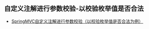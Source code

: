 ## 自定义注解进行参数校验-以校验枚举值是否合法
- [SpringMVC自定义注解进行参数校验（以校验枚举值是否合法为例）](https://blog.csdn.net/weixin_43221845/article/details/84855764)